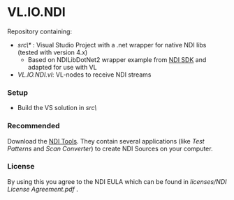 # VL.IO.NDI

Repository containing:

* *src\\\** : Visual Studio Project with a .net wrapper for native NDI libs (tested with version 4.x)
  * Based on NDILibDotNet2 wrapper example from [NDI SDK](https://www.ndi.tv/sdk/) and adapted for use with VL
* *VL.IO.NDI.vl*: VL-nodes to receive NDI streams



### Setup

* Build the VS solution in *src\\*



### Recommended

Download the [NDI Tools](https://www.ndi.tv/tools/). They contain several applications (like *Test Patterns* and *Scan Converter*) to create NDI Sources on your computer.



### License

By using this you agree to the NDI EULA which can be found in *licenses/NDI License Agreement.pdf* .

